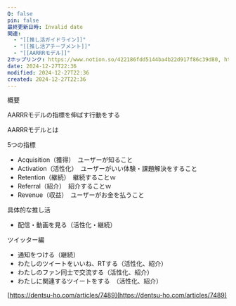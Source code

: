 ```yaml
---
Q: false
pin: false
最終更新日時: Invalid date
関連:
  - "[[推し活ガイドライン]]"
  - "[[推し活アチーブメント]]"
  - "[[AARRRモデル]]"
2ホップリンク: https://www.notion.so/422186fdd5144ba4b22d917f86c39d80, https://www.notion.so/7a34450e09884faabf260266a16f018b, https://www.notion.so/c7e93087af364bbfab10199ea5cf18e7,https://www.notion.so/1531121f1cf6801aab6bf6d15afbb16a, https://www.notion.so/7a34450e09884faabf260266a16f018b,https://www.notion.so/7a34450e09884faabf260266a16f018b
date: 2024-12-27T22:36
modified: 2024-12-27T22:36
created: 2024-12-27T22:36
---
```

  

概要

AARRRモデルの指標を伸ばす行動をする

AARRRモデルとは

5つの指標

- Acquisition（獲得）　ユーザーが知ること
- Activation（活性化）　ユーザーがいい体験・課題解決をすること
- Retention（継続）　継続することｗ
- Referral（紹介）　紹介することｗ
- Revenue（収益）　ユーザーがお金を払うこと

  

  

具体的な推し活

- 配信・動画を見る（活性化・継続）

ツイッター編

- 通知をつける（継続）
- わたしのツイートをいいね、RTする（活性化、紹介）
- わたしのファン同士で交流する（活性化、紹介）
- わたしに関連するツイートをする　（活性化、紹介）

  

[https://dentsu-ho.com/articles/7489](https://dentsu-ho.com/articles/7489)